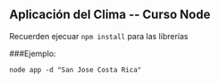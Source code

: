 ## Aplicación del Clima -- Curso Node


Recuerden ejecuar ```npm install``` para las librerías

###Ejemplo:
```
node app -d "San Jose Costa Rica"
```